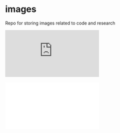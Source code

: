 # images
Repo for storing images related to code and research

<embed src="https://github.com/tomoleary/images/blob/main/hippyflow/parametric_mapping.pdf" type="application/pdf">

<object data="https://github.com/tomoleary/images/blob/main/hippyflow/parametric_mapping.pdf" type="application/pdf" width="100%">


![](hippyflow/parametric_mapping.pdf)